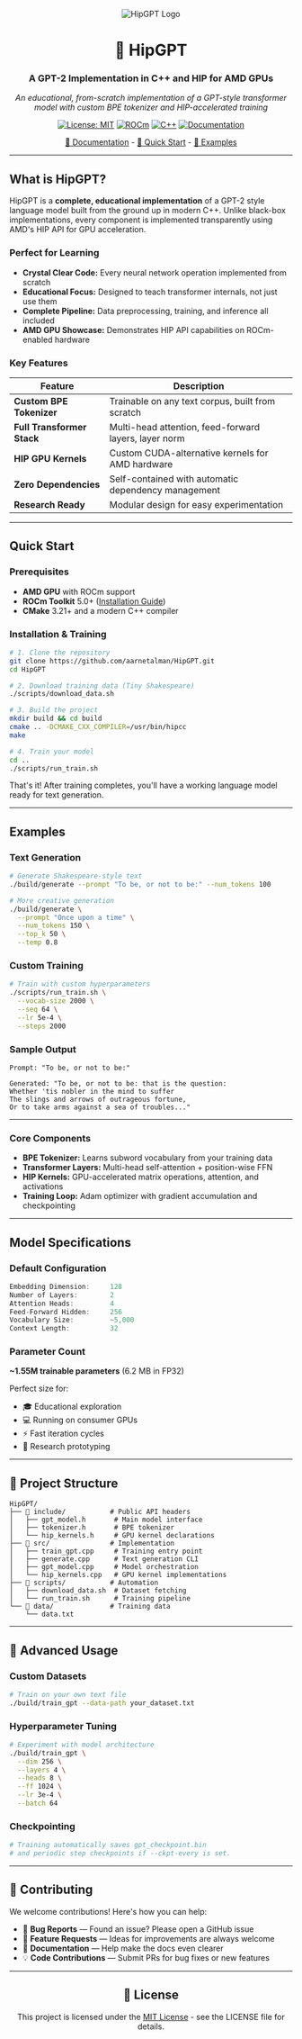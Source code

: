 <div align="center">

![HipGPT Logo](https://raw.githubusercontent.com/aarnetalman/HipGPT/main/assets/images/hip-hamster.png)

# 🐹 HipGPT

### A GPT-2 Implementation in C++ and HIP for AMD GPUs

*An educational, from-scratch implementation of a GPT-style transformer model with custom BPE tokenizer and HIP-accelerated training*

[![License: MIT](https://img.shields.io/badge/License-MIT-yellow.svg)](https://opensource.org/licenses/MIT)
[![ROCm](https://img.shields.io/badge/ROCm-5.0+-blue.svg)](https://rocm.docs.amd.com/)
[![C++](https://img.shields.io/badge/C++-17-blue.svg)](https://isocpp.org/)
[![Documentation](https://img.shields.io/badge/docs-hipgpt.github.io-green.svg)](https://hipgpt.github.io)

[📖 Documentation](https://hipgpt.github.io) - [🚀 Quick Start](#-quick-start) - [🎯 Examples](#-examples)

</div>

---

## What is HipGPT?

HipGPT is a **complete, educational implementation** of a GPT-2 style language model built from the ground up in modern C++. Unlike black-box implementations, every component is implemented transparently using AMD's HIP API for GPU acceleration.

### Perfect for Learning
- **Crystal Clear Code:** Every neural network operation implemented from scratch  
- **Educational Focus:** Designed to teach transformer internals, not just use them  
- **Complete Pipeline:** Data preprocessing, training, and inference all included  
- **AMD GPU Showcase:** Demonstrates HIP API capabilities on ROCm-enabled hardware  

### Key Features

| Feature | Description |
|---------|-------------|
| **Custom BPE Tokenizer** | Trainable on any text corpus, built from scratch |
| **Full Transformer Stack** | Multi-head attention, feed-forward layers, layer norm |
| **HIP GPU Kernels** | Custom CUDA-alternative kernels for AMD hardware |
| **Zero Dependencies** | Self-contained with automatic dependency management |
| **Research Ready** | Modular design for easy experimentation |

---

## Quick Start

### Prerequisites
- **AMD GPU** with ROCm support  
- **ROCm Toolkit** 5.0+ ([Installation Guide](https://rocm.docs.amd.com/en/latest/deploy/linux/index.html))  
- **CMake** 3.21+ and a modern C++ compiler  

### Installation & Training

```bash
# 1. Clone the repository
git clone https://github.com/aarnetalman/HipGPT.git
cd HipGPT

# 2. Download training data (Tiny Shakespeare)
./scripts/download_data.sh

# 3. Build the project
mkdir build && cd build
cmake .. -DCMAKE_CXX_COMPILER=/usr/bin/hipcc
make

# 4. Train your model
cd ..
./scripts/run_train.sh
````

That's it! After training completes, you'll have a working language model ready for text generation.

---

## Examples

### Text Generation

```bash
# Generate Shakespeare-style text
./build/generate --prompt "To be, or not to be:" --num_tokens 100

# More creative generation
./build/generate \
  --prompt "Once upon a time" \
  --num_tokens 150 \
  --top_k 50 \
  --temp 0.8
```

### Custom Training

```bash
# Train with custom hyperparameters
./scripts/run_train.sh \
  --vocab-size 2000 \
  --seq 64 \
  --lr 5e-4 \
  --steps 2000
```

### Sample Output

```
Prompt: "To be, or not to be:"

Generated: "To be, or not to be: that is the question:
Whether 'tis nobler in the mind to suffer
The slings and arrows of outrageous fortune,
Or to take arms against a sea of troubles..."
```

---

### Core Components

* **BPE Tokenizer:** Learns subword vocabulary from your training data
* **Transformer Layers:** Multi-head self-attention + position-wise FFN
* **HIP Kernels:** GPU-accelerated matrix operations, attention, and activations
* **Training Loop:** Adam optimizer with gradient accumulation and checkpointing

---

## Model Specifications

### Default Configuration

```cpp
Embedding Dimension:     128
Number of Layers:        2
Attention Heads:         4
Feed-Forward Hidden:     256
Vocabulary Size:         ~5,000
Context Length:          32
```

### Parameter Count

**\~1.55M trainable parameters** (6.2 MB in FP32)

Perfect size for:

* 🎓 Educational exploration
* 💻 Running on consumer GPUs
* ⚡ Fast iteration cycles
* 🔬 Research prototyping

---

## 📂 Project Structure

```
HipGPT/
├── 📁 include/           # Public API headers
│   ├── gpt_model.h       # Main model interface
│   ├── tokenizer.h       # BPE tokenizer
│   └── hip_kernels.h     # GPU kernel declarations
├── 📁 src/               # Implementation
│   ├── train_gpt.cpp     # Training entry point
│   ├── generate.cpp      # Text generation CLI
│   ├── gpt_model.cpp     # Model orchestration
│   └── hip_kernels.cpp   # GPU kernel implementations
├── 📁 scripts/           # Automation
│   ├── download_data.sh  # Dataset fetching
│   └── run_train.sh      # Training pipeline
└── 📁 data/              # Training data
    └── data.txt
```

---

## 🔧 Advanced Usage

### Custom Datasets

```bash
# Train on your own text file
./build/train_gpt --data-path your_dataset.txt
```

### Hyperparameter Tuning

```bash
# Experiment with model architecture
./build/train_gpt \
  --dim 256 \
  --layers 4 \
  --heads 8 \
  --ff 1024 \
  --lr 3e-4 \
  --batch 64
```

### Checkpointing

```bash
# Training automatically saves gpt_checkpoint.bin
# and periodic step checkpoints if --ckpt-every is set.
```

---

## 🤝 Contributing

We welcome contributions! Here's how you can help:

* 🐛 **Bug Reports** — Found an issue? Please open a GitHub issue
* 🚀 **Feature Requests** — Ideas for improvements are always welcome
* 📖 **Documentation** — Help make the docs even clearer
* 💡 **Code Contributions** — Submit PRs for bug fixes or new features

---

<div align="center">

## 📄 License

This project is licensed under the [MIT License](LICENSE) - see the LICENSE file for details.

</div>
